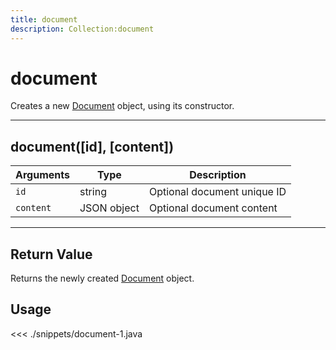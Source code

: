 ```yaml
---
title: document
description: Collection:document
---
```


# document

Creates a new [Document](/sdk/android/3/controllers/document/) object, using its constructor.

---

## document([id], [content])

| Arguments | Type        | Description                 |
| --------- | ----------- | --------------------------- |
| `id`      | string      | Optional document unique ID |
| `content` | JSON object | Optional document content   |

---

## Return Value

Returns the newly created [Document](/sdk/android/3/controllers/document/) object.

## Usage

<<< ./snippets/document-1.java
